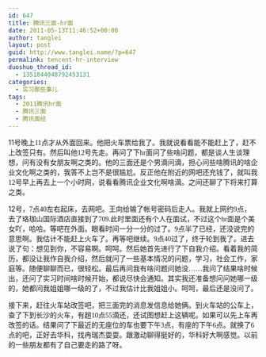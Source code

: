 ```yaml
---
id: 647
title: 腾讯三面-hr面
date: 2011-05-13T11:46:52+00:00
author: tanglei
layout: post
guid: http://www.tanglei.name/?p=647
permalink: tencent-hr-interview
duoshuo_thread_id:
  - 1351844048792453131
categories:
  - 实习那些事儿
tags:
  - 2011腾讯hr面
  - 腾讯三面
  - 腾讯面经
---
```

<div>
  <p>
    11<span style="font-family: 宋体;">号晚上</span><span style="font-family: 'Times New Roman';">11</span><span style="font-family: 宋体;">点才从外面回来。他把火车票给我了。我就说看看能不能赶上了，赶不上改签只有。然后叫他</span><span style="font-family: 'Times New Roman';">12</span><span style="font-family: 宋体;">号先走。再问了下</span><span style="font-family: 'Times New Roman';">hr</span><span style="font-family: 宋体;">面问了些啥问题，都是谈人生谈理想，问有没有女朋友啊之类的。他的三面还是个男滴问滴，担心问些啥腾讯的啥企业文化啊之类的，我答不上岂不是很尴尬。反正他在附近的网吧还充钱了，就叫我</span><span style="font-family: 'Times New Roman';">12</span><span style="font-family: 宋体;">号早上再去上一个小时网，说看看腾讯企业文化啊啥滴。之间还聊了下将来打算之类。</span>
  </p>
  
  <p>
    12<span style="font-family: 宋体;">号，</span><span style="font-family: 'Times New Roman';">7</span><span style="font-family: 宋体;">点</span><span style="font-family: 'Times New Roman';">40</span><span style="font-family: 宋体;">左右起床，去网吧。王向给输了帐号密码后走人。我就上网约</span><span style="font-family: 'Times New Roman';">9</span><span style="font-family: 宋体;">点，去了珞珈山国际酒店直接到了</span><span style="font-family: 'Times New Roman';">709.</span><span style="font-family: 宋体;">此时里面还有个人在面试，不过这个</span><span style="font-family: 'Times New Roman';">hr</span><span style="font-family: 宋体;">面是个美女吖，哈哈。等吧在外面。眼看时间一分一分的过了。</span><span style="font-family: 'Times New Roman';">9</span><span style="font-family: 宋体;">点半了已经，还没说完的意思啊。我估计不能赶上火车了。再等吧继续。</span><span style="font-family: 'Times New Roman';">9</span><span style="font-family: 宋体;">点</span><span style="font-family: 'Times New Roman';">40</span><span style="font-family: 宋体;">过了，终于轮到我了。进去说了句：想见到你，不容易啊。呵呵。然后她首先进行了下自我介绍。看着我的简历，都没让我作自我介绍，然后就问了一些基本情况的问题，学习，社会工作，家庭等。随便聊聊而已，很轻松。最后再问我有啥问题问她没……我问了结果啥时候出，还问了实习时间啥时候开始，都说尽快会通知。其实我还准备想问问她哪一级的，她都问我姐姐哪一级的了，不过我估计比我姐姐小。呵呵，最后还是没问了。</span>
  </p>
  
  <p>
    接下来，赶往火车站改签吧，把三面完的消息发信息给她俩。到火车站的公车上，查了下到长沙的火车，有趟<span style="font-family: 'Times New Roman';">10</span><span style="font-family: 宋体;">点</span><span style="font-family: 'Times New Roman';">55</span><span style="font-family: 宋体;">滴还，还试图想赶上这辆呢。如果可以先上车再改签的话。结果问了下最近的无座位的车也要下午</span><span style="font-family: 'Times New Roman';">3</span><span style="font-family: 宋体;">点，有座的下午</span><span style="font-family: 'Times New Roman';">6</span><span style="font-family: 宋体;">点。就换了</span><span style="font-family: 'Times New Roman';">6</span><span style="font-family: 宋体;">点的吧，正好去华科，找冉瑞杰耍耍。跟激动聊得挺好的，华科好大啊感觉。以前的一些朋友都有了自己要走的路了呀。</span>
  </p>
</div>
